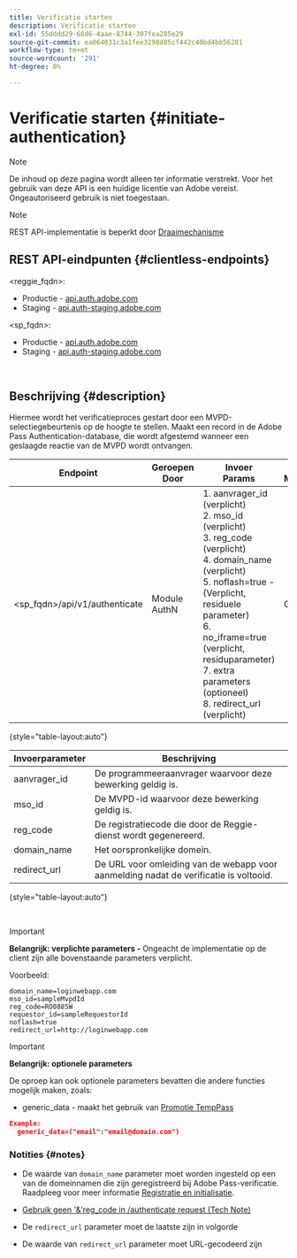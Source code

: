```yaml
---
title: Verificatie starten
description: Verificatie starten
exl-id: 55dddd29-68d6-4aae-8744-307fea285e29
source-git-commit: ea064031c3a1fee3298d85cf442c40bd4bb56281
workflow-type: tm+mt
source-wordcount: '291'
ht-degree: 0%

---
```


# Verificatie starten {#initiate-authentication}

>[!NOTE]
>
>De inhoud op deze pagina wordt alleen ter informatie verstrekt. Voor het gebruik van deze API is een huidige licentie van Adobe vereist. Ongeautoriseerd gebruik is niet toegestaan.

>[!NOTE]
>
> REST API-implementatie is beperkt door [Draaimechanisme](/help/authentication/throttling-mechanism.md)

## REST API-eindpunten {#clientless-endpoints}

&lt;reggie_fqdn>:

* Productie - [api.auth.adobe.com](http://api.auth.adobe.com/)
* Staging - [api.auth-staging.adobe.com](http://api.auth-staging.adobe.com/)

&lt;sp_fqdn>:

* Productie - [api.auth.adobe.com](http://api.auth.adobe.com/)
* Staging - [api.auth-staging.adobe.com](http://api.auth-staging.adobe.com/)

</br>


## Beschrijving {#description}

Hiermee wordt het verificatieproces gestart door een MVPD-selectiegebeurtenis op de hoogte te stellen. Maakt een record in de Adobe Pass Authentication-database, die wordt afgestemd wanneer een geslaagde reactie van de MVPD wordt ontvangen.



| Endpoint | Geroepen  </br>Door | Invoer   </br>Params | HTTP  </br>Methode | Antwoord | HTTP  </br>Antwoord |
| --- | --- | --- | --- | --- | --- |
| &lt;sp_fqdn>/api/v1/authenticate | Module AuthN | 1. aanvrager_id (verplicht)</br>2.  mso_id (verplicht)</br>3.  reg_code (verplicht)</br>4.  domain_name (verplicht)</br>5.  noflash=true -  </br>    (Verplicht, residuele parameter)</br>6.  no_iframe=true (verplicht, residuparameter)</br>7.  extra parameters (optioneel)</br>8.  redirect_url (verplicht) | GET | De Login App van het Web wordt opnieuw gericht aan de MVPD login pagina. | 302 voor volledige omleiding |

{style="table-layout:auto"}


| Invoerparameter | Beschrijving |
| --- | --- |
| aanvrager_id | De programmeeraanvrager waarvoor deze bewerking geldig is. |
| mso_id | De MVPD-id waarvoor deze bewerking geldig is. |
| reg_code | De registratiecode die door de Reggie-dienst wordt gegenereerd. |
| domain_name | Het oorspronkelijke domein. |
| redirect_url | De URL voor omleiding van de webapp voor aanmelding nadat de verificatie is voltooid. |

{style="table-layout:auto"}

</br>

>[!IMPORTANT]
> 
>**Belangrijk: verplichte parameters -** Ongeacht de implementatie op de client zijn alle bovenstaande parameters verplicht.
>
>
>Voorbeeld:
>
>```
>domain_name=loginwebapp.com
>mso_id=sampleMvpdId
>reg_code=RO0885W
>requestor_id=sampleRequestorId
>noflash=true
>redirect_url=http://loginwebapp.com
>```

>[!IMPORTANT]
> 
>**Belangrijk: optionele parameters**
>
>De oproep kan ook optionele parameters bevatten die andere functies mogelijk maken, zoals:
>
> * generic\_data - maakt het gebruik van [Promotie TempPass](/help/authentication/promotional-temp-pass.md)
>
>```JSON
>Example:
>   generic_data=("email":"email@domain.com")
>```


### **Notities** {#notes}

* De waarde van `domain_name` parameter moet worden ingesteld op een van de domeinnamen die zijn geregistreerd bij Adobe Pass-verificatie. Raadpleeg voor meer informatie [Registratie en initialisatie](/help/authentication/programmer-overview.md).

* [Gebruik geen &#39;&amp;&#39;reg\_code in /authenticate request (Tech Note)](/help/authentication/clientless-avoid-using-reg-code-in-authenticate-request.md)

* De `redirect_url` parameter moet de laatste zijn in volgorde

* De waarde van `redirect_url` parameter moet URL-gecodeerd zijn

